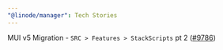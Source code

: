 ```yaml
---
"@linode/manager": Tech Stories
---
```


MUI v5 Migration - `SRC > Features > StackScripts` pt 2 ([#9786](https://github.com/linode/manager/pull/9786))
